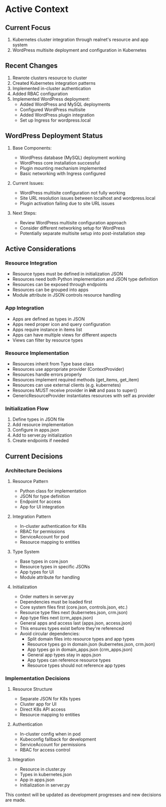# Active Context

## Current Focus
1. Kubernetes cluster integration through realnet's resource and app system
2. WordPress multisite deployment and configuration in Kubernetes

## Recent Changes
1. Rewrote clusters resource to cluster
2. Created Kubernetes integration patterns
3. Implemented in-cluster authentication
4. Added RBAC configuration
5. Implemented WordPress deployment:
   - Added WordPress and MySQL deployments
   - Configured WordPress multisite
   - Added WordPress plugin integration
   - Set up Ingress for wordpress.local

## WordPress Deployment Status
1. Base Components:
   - WordPress database (MySQL) deployment working
   - WordPress core installation successful
   - Plugin mounting mechanism implemented
   - Basic networking with Ingress configured

2. Current Issues:
   - WordPress multisite configuration not fully working
   - Site URL resolution issues between localhost and wordpress.local
   - Plugin activation failing due to site URL issues

3. Next Steps:
   - Review WordPress multisite configuration approach
   - Consider different networking setup for WordPress
   - Potentially separate multisite setup into post-installation step

## Active Considerations

### Resource Integration
- Resource types must be defined in initialization JSON
- Resources need both Python implementation and JSON type definition
- Resources can be exposed through endpoints
- Resources can be grouped into apps
- Module attribute in JSON controls resource handling

### App Integration
- Apps are defined as types in JSON
- Apps need proper icon and query configuration
- Apps require instance in items list
- Apps can have multiple views for different aspects
- Views can filter by resource types

### Resource Implementation
- Resources inherit from Type base class
- Resources use appropriate provider (ContextProvider)
- Resources handle errors properly
- Resources implement required methods (get_items, get_item)
- Resources can use external clients (e.g. kubernetes)
- Resources MUST receive provider in __init__ and pass to super()
- GenericResourceProvider instantiates resources with self as provider

### Initialization Flow
1. Define types in JSON file
2. Add resource implementation
3. Configure in apps.json
4. Add to server.py initialization
5. Create endpoints if needed

## Current Decisions

### Architecture Decisions
1. Resource Pattern
   - Python class for implementation
   - JSON for type definition
   - Endpoint for access
   - App for UI integration

2. Integration Pattern
   - In-cluster authentication for K8s
   - RBAC for permissions
   - ServiceAccount for pod
   - Resource mapping to entities

3. Type System
   - Base types in core.json
   - Resource types in specific JSONs
   - App types for UI
   - Module attribute for handling

4. Initialization
   - Order matters in server.py
   - Dependencies must be loaded first
   - Core system files first (core.json, controls.json, etc.)
   - Resource type files next (kubernetes.json, crm.json)
   - App type files next (crm_apps.json)
   - General apps and access last (apps.json, access.json)
   - This ensures types exist before they're referenced
   - Avoid circular dependencies:
     * Split domain files into resource types and app types
     * Resource types go in domain.json (kubernetes.json, crm.json)
     * App types go in domain_apps.json (crm_apps.json)
     * General app types stay in apps.json
     * App types can reference resource types
     * Resource types should not reference app types

### Implementation Decisions
1. Resource Structure
   - Separate JSON for K8s types
   - Cluster app for UI
   - Direct K8s API access
   - Resource mapping to entities

2. Authentication
   - In-cluster config when in pod
   - Kubeconfig fallback for development
   - ServiceAccount for permissions
   - RBAC for access control

3. Integration
   - Resource in cluster.py
   - Types in kubernetes.json
   - App in apps.json
   - Initialization in server.py

This context will be updated as development progresses and new decisions are made.
